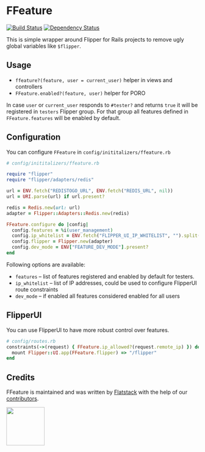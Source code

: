 # FFeature

[![Build Status](https://travis-ci.org/fs/ffeature.svg?branch=master)](https://travis-ci.org/fs/ffeature)
[![Dependency Status](https://gemnasium.com/badges/github.com/fs/ffeature.svg)](https://gemnasium.com/github.com/fs/ffeature)

This is simple wrapper around Flipper for Rails projects to remove ugly global variables like `$flipper`.

## Usage

* `ffeature?(feature, user = current_user)` helper in views and controllers
* `FFeature.enabled?(feature, user)` helper for PORO

In case `user` or `current_user` responds to `#tester?` and returns `true` it will be registered in `testers`
Flipper group. For that group all features defined in `FFeature.features` will be enabled by default.

## Configuration

You can configure `FFeature` in `config/inititalizers/ffeature.rb`

```ruby
# config/inititalizers/ffeature.rb

require "flipper"
require "flipper/adapters/redis"

url = ENV.fetch("REDISTOGO_URL", ENV.fetch("REDIS_URL", nil))
url = URI.parse(url) if url.present?

redis = Redis.new(url: url)
adapter = Flipper::Adapters::Redis.new(redis)

FFeature.configure do |config|
  config.features = %i(user_management)
  config.ip_whitelist = ENV.fetch("FLIPPER_UI_IP_WHITELIST", "").split(",")
  config.flipper = Flipper.new(adapter)
  config.dev_mode = ENV["FEATURE_DEV_MODE"].present?
end
```

Following options are available:
* `features` – list of features registered and enabled by default for testers.
* `ip_whitelist` – list of IP addresses, could be used to configure FlipperUI route constraints
* `dev_mode` – if enabled all features considered enabled for all users

## FlipperUI

You can use FlipperUI to have more robust control over features.

```ruby
# config/routes.rb
constraints(->(request) { FFeature.ip_allowed?(request.remote_ip) }) do
  mount Flipper::UI.app(FFeature.flipper) => "/flipper"
end
```
## Credits

FFeature is maintained and was written by [Flatstack](http://www.flatstack.com) with the help of our
[contributors](http://github.com/fs/ffeature/contributors).

[<img src="http://www.flatstack.com/logo.svg" width="100"/>](http://www.flatstack.com)
